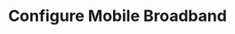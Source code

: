 ---
sidebar_position: 4
title: "Configure Mobile Broadband"
sidebar_label: "Configure Mobile Broadband"
description: "Set up mobile data in Alpine Linux platforms - configure cellular connections, set up 3G/4G/5G, manage mobile modems, and establish mobile connectivity."
keywords:
  - "alpine mobile broadband"
  - "cellular connection"
  - "mobile data"
  - "4g 5g setup"
  - "mobile modem"
tags:
  - alpine
  - mobile-broadband
  - cellular
  - mobile-data
  - modem
slug: /linux/alpine/network/wireless-setup/configure-mobile-broadband
---